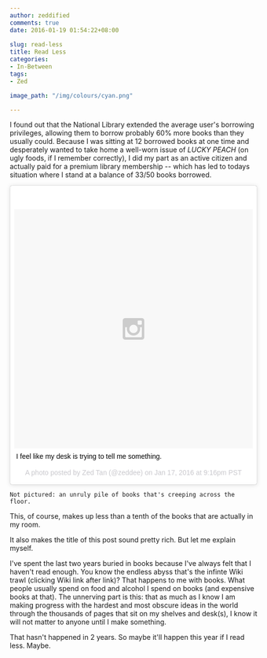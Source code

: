 ```yaml
---
author: zeddified
comments: true
date: 2016-01-19 01:54:22+08:00
 
slug: read-less
title: Read Less
categories:
- In-Between
tags:
- Zed

image_path: "/img/colours/cyan.png"

---
```


I found out that the National Library extended the average user's borrowing privileges, allowing them to borrow probably 60% more books than they usually could. Because I was sitting at 12 borrowed books at one time and desperately wanted to take home a well-worn issue of _LUCKY PEACH_ (on ugly foods, if I remember correctly), I did my part as an active citizen and actually paid for a premium library membership -- which has led to todays situation where I stand at a balance of 33/50 books borrowed.

<blockquote class="instagram-media" data-instgrm-captioned data-instgrm-version="6" style=" background:#FFF; border:0; border-radius:3px; box-shadow:0 0 1px 0 rgba(0,0,0,0.5),0 1px 10px 0 rgba(0,0,0,0.15); margin: 1px; max-width:658px; padding:0; width:99.375%; width:-webkit-calc(100% - 2px); width:calc(100% - 2px);"><div style="padding:8px;"> <div style=" background:#F8F8F8; line-height:0; margin-top:40px; padding:50.0% 0; text-align:center; width:100%;"> <div style=" background:url(data:image/png;base64,iVBORw0KGgoAAAANSUhEUgAAACwAAAAsCAMAAAApWqozAAAAGFBMVEUiIiI9PT0eHh4gIB4hIBkcHBwcHBwcHBydr+JQAAAACHRSTlMABA4YHyQsM5jtaMwAAADfSURBVDjL7ZVBEgMhCAQBAf//42xcNbpAqakcM0ftUmFAAIBE81IqBJdS3lS6zs3bIpB9WED3YYXFPmHRfT8sgyrCP1x8uEUxLMzNWElFOYCV6mHWWwMzdPEKHlhLw7NWJqkHc4uIZphavDzA2JPzUDsBZziNae2S6owH8xPmX8G7zzgKEOPUoYHvGz1TBCxMkd3kwNVbU0gKHkx+iZILf77IofhrY1nYFnB/lQPb79drWOyJVa/DAvg9B/rLB4cC+Nqgdz/TvBbBnr6GBReqn/nRmDgaQEej7WhonozjF+Y2I/fZou/qAAAAAElFTkSuQmCC); display:block; height:44px; margin:0 auto -44px; position:relative; top:-22px; width:44px;"></div></div> <p style=" margin:8px 0 0 0; padding:0 4px;"> <a href="https://www.instagram.com/p/BAqxfCuFsGo/" style=" color:#000; font-family:Arial,sans-serif; font-size:14px; font-style:normal; font-weight:normal; line-height:17px; text-decoration:none; word-wrap:break-word;" target="_blank">I feel like my desk is trying to tell me something.</a></p> <p style=" color:#c9c8cd; font-family:Arial,sans-serif; font-size:14px; line-height:17px; margin-bottom:0; margin-top:8px; overflow:hidden; padding:8px 0 7px; text-align:center; text-overflow:ellipsis; white-space:nowrap;">A photo posted by Zed Tan (@zeddee) on <time style=" font-family:Arial,sans-serif; font-size:14px; line-height:17px;" datetime="2016-01-18T05:16:45+00:00">Jan 17, 2016 at 9:16pm PST</time></p></div></blockquote>
<script async defer src="//platform.instagram.com/en_US/embeds.js"></script>

```Not pictured: an unruly pile of books that's creeping across the floor.```



This, of course, makes up less than a tenth of the books that are actually in my room.

It also makes the title of this post sound pretty rich. But let me explain myself.

<!-- I know I have a problem: I've recently sat in a job interview where I attempted to regale my potential employers with how much I kwow about the post-structural theories of space and its construction. I was being very much verbose self (as whoever's managed to stay friends with me can attest to). I _actually talk like this on a day to day basis_, because this is the voice I have in my head telling me to do things, which means that trying to say the same things but in a straightforward manner for me is right now like _speaking in another bloody language_. Which is not a good thing. -->

I've spent the last two years buried in books because I've always felt that I haven't read enough. You know the endless abyss that's the infinte Wiki trawl (clicking Wiki link after link)? That happens to me with books. What people usually spend on food and alcohol I spend on books (and expensive books at that). The unnerving part is this: that as much as I know I am making progress with the hardest and most obscure ideas in the world through the thousands of pages that sit on my shelves and desk(s), I know it will not matter to anyone until I make something.

That hasn't happened in 2 years. So maybe it'll happen this year if I read less. Maybe.


